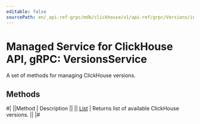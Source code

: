 ```yaml
---
editable: false
sourcePath: en/_api-ref-grpc/mdb/clickhouse/v1/api-ref/grpc/Versions/index.md
---
```


# Managed Service for ClickHouse API, gRPC: VersionsService

A set of methods for managing ClickHouse versions.

## Methods

#|
||Method | Description ||
|| [List](list.md) | Returns list of available ClickHouse versions. ||
|#